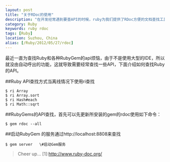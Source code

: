```yaml
---
layout: post
title: "关于RDoc的使用"
description: "在开发经常遇到要查API的时候，ruby为我们提供了RDoc方便的文档查找工具"
category: Ruby
keywords: ruby rdoc
tags: [Ruby]
location: Suzhou, China
alias: [/Ruby/2012/05/27/rdoc]
---
```

 最近一直为查找Ruby和各种RubyGem的api烦恼，由于不是使用大型的IDE，所以就没由自动呼出的功能，这就导致需要经常查找一些API，下面介绍如何查找Ruby的API。

##Ruby API查找方式当离线情况下使用ri查找

    $ ri Array
    $ ri Array.sort
    $ ri Hash#each
    $ ri Math::sqrt

##RubyGems的API查找，首先可以先更新所安装的gem的rdoc使用如下命令：

	$ gem rdoc --all

##启动RubyGem 的服务通过http://localhost:8808来查找

	$ gem server   \#启动Gem服务

> Cheer up...
 [1]:http://www.ruby-doc.org/
